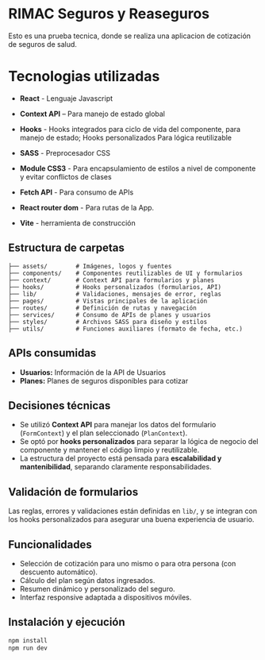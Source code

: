 # RIMAC Seguros y Reaseguros

Esto es una prueba tecnica, donde se realiza una aplicacion de cotización de seguros de salud.

# Tecnologias utilizadas

- **React** - Lenguaje Javascript
- **Context API** – Para manejo de estado global
- **Hooks** - Hooks integrados para ciclo de vida del componente, para manejo de estado; Hooks personalizados Para lógica reutilizable

- **SASS** - Preprocesador CSS
- **Module CSS3** - Para encapsulamiento de estilos a nivel de componente y evitar conflictos de clases

- **Fetch API** - Para consumo de APIs
- **React router dom** - Para rutas de la App.
- **Vite** - herramienta de construcción

## Estructura de carpetas

```plaintext
├── assets/        # Imágenes, logos y fuentes
├── components/    # Componentes reutilizables de UI y formularios
├── context/       # Context API para formularios y planes
├── hooks/         # Hooks personalizados (formularios, API)
├── lib/           # Validaciones, mensajes de error, reglas
├── pages/         # Vistas principales de la aplicación
├── routes/        # Definición de rutas y navegación
├── services/      # Consumo de APIs de planes y usuarios
├── styles/        # Archivos SASS para diseño y estilos
├── utils/         # Funciones auxiliares (formato de fecha, etc.)
```

## APIs consumidas

- **Usuarios:** Información de la API de Usuarios
- **Planes:** Planes de seguros disponibles para cotizar

## Decisiones técnicas

- Se utilizó **Context API** para manejar los datos del formulario (`FormContext`) y el plan seleccionado (`PlanContext`).
- Se optó por **hooks personalizados** para separar la lógica de negocio del componente y mantener el código limpio y reutilizable.
- La estructura del proyecto está pensada para **escalabilidad y mantenibilidad**, separando claramente responsabilidades.

## Validación de formularios

Las reglas, errores y validaciones están definidas en `lib/`, y se integran con los hooks personalizados para asegurar una buena experiencia de usuario.

## Funcionalidades

- Selección de cotización para uno mismo o para otra persona (con descuento automático).
- Cálculo del plan según datos ingresados.
- Resumen dinámico y personalizado del seguro.
- Interfaz responsive adaptada a dispositivos móviles.

## Instalación y ejecución

```bash
npm install
npm run dev
```
